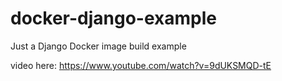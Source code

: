 # docker-django-example

Just a Django Docker image build example

video here: https://www.youtube.com/watch?v=9dUKSMQD-tE
